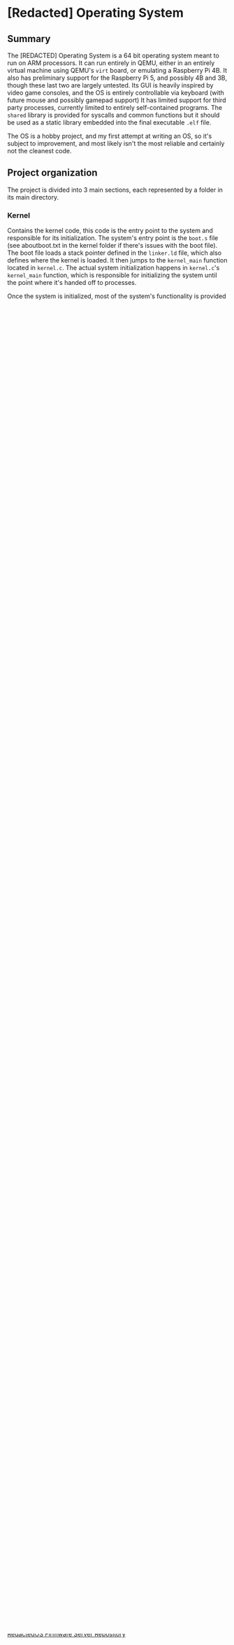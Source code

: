 # \[Redacted\] Operating System

## Summary

The \[REDACTED\] Operating System is a 64 bit operating system meant to run on ARM processors. 
It can run entirely in QEMU, either in an entirely virtual machine using QEMU's `virt` board, or emulating a Raspberry Pi 4B.
It also has preliminary support for the Raspberry Pi 5, and possibly 4B and 3B, though these last two are largely untested.
Its GUI is heavily inspired by video game consoles, and the OS is entirely controllable via keyboard (with future mouse and possibly gamepad support)
It has limited support for third party processes, currently limited to entirely self-contained programs. The `shared` library is provided for syscalls and common functions but it should be used as a static library embedded into the final executable `.elf` file.

The OS is a hobby project, and my first attempt at writing an OS, so it's subject to improvement, and most likely isn't the most reliable and certainly not the cleanest code.

## Project organization

The project is divided into 3 main sections, each represented by a folder in its main directory.

### Kernel

Contains the kernel code, this code is the entry point to the system and responsible for its initialization.
The system's entry point is the `boot.s` file (see aboutboot.txt in the kernel folder if there's issues with the boot file). The boot file loads a stack pointer defined in the `linker.ld` file, which also defines where the kernel is loaded. It then jumps to the `kernel_main` function located in `kernel.c`.
The actual system initialization happens in `kernel.c`'s `kernel_main` function, which is responsible for initializing the system until the point where it's handed off to processes.

Once the system is initialized, most of the system's functionality is provided by processes, which includes kernel processes and user processes. User processes are defined in their own section of the readme file, but kernel processes are included directly into the kernel. While they're placed in their own section defined in the linker, there's no real distinction between their code and any other kernel code. 
Certain parts of the system initialization, such as GPU initialization and XHCI input code initialization rely on some syscalls that expect a process to be running, so an initial kernel.c process is created to hold their data. In the future they'll each have their own process.
Everything about kernel processes and the pseudo-processes mentioned for GPU/XHCI will most likely be improved in the future, to make the system more modular, and kernel processes might get loaded from filesystem, in a similar way to how user processes are loaded. In order to do this, they either need to not rely on any kernel-only code (as several of them currently do) and rely on syscalls entirely, or (less ideal) dynamically link to the kernel. Doing this will increase the kernel's modularity.

The system can run from both the `kernel.elf` and `kernel.img` files, on both virt and raspi4b.

### Shared

A shared library made available to both the kernel and external user processes.
It provides very limited implementations for a standard library (std). It includes definitions for the C++ new and delete operators, basic implementations for fixed-size arrays and index maps, which will most likely be expanded into linked lists in order to remove the fixed-size limitation. The library also includes string and memory copy/clear/set functions. These can be accessed by including the `std/std.h` header.
It provides a UI library, which includes simple 2D drawing functions to write pixels directly through a framebuffer. This is not needed by processes at this time, as syscalls that draw onto the screen directly will be provided, but this will be changed in the future. It also includes a basic C++ Label class, and will be expanded to have more common UI types in the future. These can be accessed by including the `ui/ui.h` header.
The shared library also contains simple math functions. These can be accessed by including the `math/math.h` header.
Finally, it includes a header that defines a structure for handling keyboard input from the system, as well as basic keycodes.

### User

This section contains the code for user processes. The code is currently compiled into single a single executable, which comes in a .elf and .bin format. Currently, only .elf format is supported by the system.
Due to the lack of dynamic linking in the system, the code must be entirely self-contained, and any external library it uses must be included in the final binary file. The system's shared library, which provides useful type definitions and syscalls is compiled as a .a static library file which can be linked into the final binary file as `shared/libshared.a`.

The compiled binaries (both the .elf and .bin) are automatically moved into the fs/ folder, from which a system-readable image is created to make it accessible to the system. 

This is (theoretically) not the only way to run user processes on the system. Placing a .elf file inside the fs/redos/user/ folder and running the createfs command (or an equivalent if running on a non-macOS host system) should make them readable and executable by the system, though a limit of 9 processes exists due to array and desktop ui limitations that will be lifted in the future as the system evolves.

This folder will most likely be removed in the future, to be replaced by standalone projects that create user processes.

### Support files

In addition to the code located in the system's 3 main folders, a few other files in the root directory of the project provide useful commands for compiling and running REDACTED OS.

- run_virt: runs REDACTED OS in QEMU using a compatible virt board and devices. It's possible to attach gdb to it by passing the debug argument and additionally running the `debug` command, a shortcut for this is the `rundebug` command.
- run_raspi: runs REDACTED OS in QEMU using a compatible raspberry pi 4b board. It's possible to attach gdb to it by passing the debug argument and additionally running the `debug` command, a shortcut for this is the `rundebug` command. This version is quite slow and may not have all the features found in a real raspberry pi or on the virt board.
- debug: attaches gdb to an instance of QEMU running REDACTED OS. The instance must be run with the `debug` argument as `./run debug` in order for gdb to attach and control its execution. It can support automatically running a command inside gdb such as adding a breakpoint by passing it as an argument as `./debug b kernel_main`
- rundebug: a shortcut for running both the `run` and `debug` commands. It can pass arguments for the debug command, which in turn will pass them to gdb
- createfs: creates a filesystem image for the system to read. The image does not contain kernel code and is not used to boot the system, but is still required to boot the system, and contains user processes. The script is written specifically for macOS, as it relies on the diskutil commands to create the image. There isn't a linux or windows version for it, but a filesystem image can be created manually and placed in the root directory with the name disk.img
- Makefile: can compile and run the system. `make run` compiles the system for the virt board, passing MODE=virt/raspi specifies which board to compile for, default is virt. It creates the filesystem image and executes the correct `./run` command. `make debug` compiles the system, creates the filesystem and executes the OS and gdb, through the `./rundebug` command. `make all` simply compiles and creates the filesystem image. `make clean` cleans compiled files. The `make install` command performs a clean build and attempts to install onto a raspberry-pi-formatted sd card in its `bootfs` partition.

## Compiling

In order to compile the system, you'll need to have the ARM GNU toolchain, for which ARM should provide binaries that run on your host system.
The OS currently only runs on QEMU, so QEMU needs to be installed as well. The system can run entirely on QEMU devices which are included in the pre-built QEMU binaries, but could optionally also support other devices that are not available by default. To use them, QEMU must be compiled by source and configured to include those devices. 
Running `make run` or `make all` followed by `./run` is the fastest way to run the system, using the default configuration (virt board for QEMU). Further explanations on these commands and their options provided in the Supporting Files section.
Running `make run MODE=virt/raspi` can select which board to compile the code for.
In order to run the OS, you'll need to create a folder called fs inside the project's root directory. This folder will contain user processes. It must have the following subfolders: /redos/user/, with user processes placed inside with the .elf extension. The `user` process will automatically be placed in that folder when compiling. A script called `createfs` will run automatically to create an image from the fs folder. This script currently only works on MacOS and Linux host systems, it will need to be adapted to run on Windows systems. Since my main host system is Mac, there's a chance the linux version won't be up to date if any changes need to be made.
Running `make install` will perform a clean build for the raspberry pi and copy the resulting kernel image and the provided `config.txt` file to a partition called `bootfs`, which should be created using Raspberry Pi Imager on an SD card. It should be possible to then boot the system onto a Raspberry Pi 5, 4B or 3B, although support may be limited. It is recommended to use a UART debug probe along with the `screen` command running on the development machine to see the system's console output and debug potential issues.

Github Actions should automatically compile changes made to the `main` branch using Mac, so a compiled version of the system with all the files needed to run it should be found there. This includes the fs folder, containing the filesystem, but you'll need to recompile the `disk.img` filesystem with `createfs` for any changes made to this folder to be reflected. Currently it only builds a version for the virt board.

## Raspberry Pi Compatibility

The project currently has preliminary compatibility with raspberry pi. Currently only tested on QEMU. It can run on the 4b board, and theoretically has support for the 3, but has not been tested on it. Earlier boards will not work due to only supporting 32 bit systems.
The Raspberry Pi emulation has the following limitations:
- It does not have networking capabilities
- It does not use interrupts to detect keystrokes and process them, and relies on polling, which can be quite slow.
- It does not use DMA for disk (SD Card) transfers, and may freeze for several seconds while loading data

## Networking

The system provides medium level networking support. At startup, it scans for available network cards, loads the matching driver if present and creates a logical L2 interface for each device; a loopback interface is also added for both IPv4 and IPv6, though the current loopback implementation is partial and rejects all localhost packets. IPv4 networking is fully implemented, while IPv6 support is limited to interface structures and it cannot perform real communication.
Once interfaces and dispatcher are initialized, the system starts ARP, DHCP, DNS and SNTP processes. At the moment, SNTP sets the unix time and the time zone is configured manually since DHCP options 100 and 101 are not always included.
The stack supports UDP and TCP sockets, and an HTTP socket is implemented on top of TCP. ICMP is also supported with the system able to respond to ping requests. DNS resolution can be called directly by applications and is also used by sockets.
An embedded HTTP server is included and listens on port 80, serving a minimal page. Also discovery mechanism is available: the system probes the local network via UDP broadcast on port 8080, and when a responder replies it connects via HTTP on port 80, though it currently does nothing noteworthy.
An implementation of the server can be found at the [RedactedOS Firmware Server Repository](https://github.com/differrari/RedactedOS_firmware_server/tree/main)



